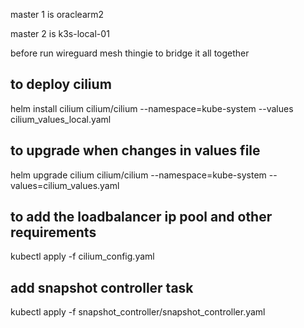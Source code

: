 master 1 is oraclearm2

master 2 is k3s-local-01

before run wireguard mesh thingie to bridge it all together

## to deploy cilium
helm install cilium cilium/cilium --namespace=kube-system --values cilium_values_local.yaml 
## to upgrade when changes in values file
helm upgrade cilium cilium/cilium  --namespace=kube-system --values=cilium_values.yaml

<!-- ## to upgrade to new cilium version
helm upgrade cilium cilium/cilium  --namespace=kube-system --version 1.15.4 --values=cilium_values.yaml -->

## to add the loadbalancer ip pool and other requirements
kubectl apply -f cilium_config.yaml



## add snapshot controller task
kubectl apply -f snapshot_controller/snapshot_controller.yaml
